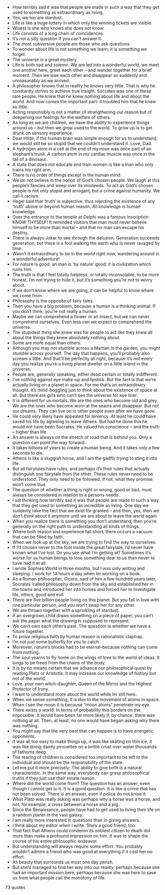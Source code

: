  - How terribly sad it was that people are made in such a way that they get used to something as extraordinary as living.
 - Yes, we too are stardust.
 - Life is like a huge lottery in which only the winning tickets are visible.
 - Wisest is she who knows she does not know.
 - Life consists of a long chain of coincidences.
 - It’s not a silly question if you can’t answer it.
 - The most subversive people are those who ask questions.
 - To wonder about life is not something we learn; it is something we forget.
 - The universe is a great mystery.
 - Life is both sad and solemn. We are led into a wonderful world, we meet one another here, greet each other – and wander together for a brief moment. Then we lose each other and disappear as suddenly and unreasonably as we arrived.
 - A philosopher knows that in reality he knows very little. That is why he constantly strives to achieve true insight. Socrates was one of these rare people. He knew that he knew nothing about life and about the world. And now comes the important part: it troubled him that he knew so little.
 - Acting responsibly is not a matter of strengthening our reason but of deepening our feelings for the welfare of others.
 - As long as we are children, we have the ability to experience things around us – but then we grow used to the world. To grow up is to get drunk on sensory experience.
 - Dear Hilde, if the human brain was simple enough for us to understand, we would still be so stupid that we couldn’t understand it. Love, Dad.
 - A hydrogen atom in a cell at the end of my nose was once part of an elephant’s trunk. A carbon atom in my cardiac muscle was once in the tail of a dinosaur.
 - A state that does not educate and train women is like a man who only trains his right arm.
 - There is no order of things except in the human mind.
 - We do not believe in the notion of God’s chosen people. We laugh at this people’s fancies and weep over its misdeeds. To act as God’s chosen people is not only stupid and arrogant, but a crime against humanity. We call it racism.
 - Hegel said that ‘truth’ is subjective, thus rejecting the existence of any ‘truth’ above or beyond human reason. All knowledge is human knowledge.
 - Over the entrance to the temple at Delphi was a famous inscription: KNOW THYSELF! It reminded visitors that man must never believe himself to be more than mortal – and that no man can escape his destiny.
 - There is always Joker to see through the delusion. Generation succeeds generation, but there is a fool walking the earth who is never ravaged by time.
 - Wasn’t it extraordinary to be in the world right now, wandering around in a wonderful adventure!
 - For nature is good, an man is ‘by nature’ good; it is civilization which ruins him.
 - The truth is that I feel totally helpless, or totally inconsolable, to be more honest. I’m not trying to hide it, but it’s something you’re not to worry about.
 - If we don’t know where we are going, it can be helpful to know where we come from.
 - Philosophy is the opposite of fairy tales.
 - Then you have a big problem, because a human is a thinking animal. If you don’t think, you’re not really a human.
 - Maybe we can comprehend a flower or an insect, but we can never comprehend ourselves. Even less can we expect to comprehend the universe.
 - The stupidest thing she knew was for people to act like they knew all about the things they knew absolutely nothing about.
 - Some are more equal than others.
 - Although you may not stumble across a Martian in the garden, you might stumble across yourself. The day that happens, you’ll probably also scream a little. And that’ll be perfectly all right, because it’s not every day you realize you’re a living planet dweller on a little island in the universe.
 - People are, generally speaking, either dead certain or totally indifferent.
 - I’ve nothing against eye make-up and lipstick. But the fact is that we’re actually living on a planet in space. For me that’s an extraordinary thought. It’s mind-boggling just to think about the existence of space at all. But there are girls who can’t see the universe for eye liner.
 - It is different for us mortals. We are the ones who become old and grey. We are the ones who become worn at the seams and disappear. But not our dreams. They can live on in other people even after we have gone.
 - He could very likely have appealed for leniency. At least he could have saved his life by agreeing to leave Athens. But had he done this he would not have been Socrates. He valued his conscience – and the truth – higher than life.
 - An answer is always on the stretch of road that is behind you. Only a question can point the way forward.
 - It takes billions of years to create a human being. And it takes only a few seconds to die.
 - Athens is like a sluggish horse, and I am the gadfly trying to sting it into life.
 - But all fairytales have rules, and perhaps it’s their rules that actually distinguish one fairytale from the other. These rules never need to be understood. They only need to be followed. If not, what they promise won’t come true.
 - The question of whether a thing is right or wrong, good or bad, must always be considered in relation to a persons needs.
 - I sat thinking how terribly sad it was that people are made in such a way that they get used to something as incredible as living. One day we suddenly take the fact that we exist for granted – and then, yes, then we don’t think about it anymore until we are about to leave the world again.
 - When you realize there is something you don’t understand, then you’re generally on the right path to understanding all kinds of things.
 - Where both reason and experience fall short, there occurs a vacuum that can be filled by faith.
 - When we look up at the sky, we are trying to find the way to ourselves.
 - If I’d chosen never to the foot inside the great fairytale, I’d never have known what I’ve lost. Do you see what I’m getting at? Sometimes it’s worse for us human beings to lose something dear to us than never to have had it at all.
 - I wrote Sophies World in three months, but I was only writing and sleeping. I work for 14 hours a day when Im working on a book.
 - As a Roman philosopher, Cicero, said of him a few hundred years later, Socrates ’called philosophy down from the sky and established her in the towns and introduced her into homes and forced her to investigate life, ethics, good and evil.
 - There are five billion people living on this planet. But you fall in love with one particular person, and you won’t swap her for any other.
 - We are thrown together with a sprinkling of stardust.
 - If an overgrown child draws something on a piece of paper, you can’t ask the paper what the drawing is supposed to represent.
 - We can’t own each other’s past. The questioin is whether we have a future together.
 - To prove religious faith by human reason is rationalistic claptrap.
 - I’m not just some butterfly for you to catch.
 - Moreover, nature’s blocks had to be eternal-because nothing can come from nothing.
 - The soul yearns to fly home on the wings of love to the world of ideas. It longs to be freed from the chains of the body.
 - It is by no means certain that we advance our philosophical quest by reading Plato or Aristotle. It may increase our knowledge of history but not of the world.
 - Love, your own witch-daughter, Queen of the Mirror and the Highest Protector of Irony.
 - I want to understand more about the world while Im still here.
 - When we sense something, it is due to the movement of atoms in space. When I see the moon it is because “moon atoms” penetrate my eye.
 - There exists a world. In terms of probability this borders on the impossible. It would have been far more likely if, by chance, there was nothing at all. Then, at least, no one would have began asking why there was nothing.
 - You might say that the very best that can happen is to have energetic opponents.
 - It was all too easy to make things up, it was like skating on thin ice, it was like doing dainty pirouettes on a brittle crust over water thousands of fathoms deep.
 - The rearing of children is considered too important to be left to the individual and should be the responsibility of the state.
 - Let me put it more precisely: The ability to give birth is a natural characteristic. In the same way, everybody can grasp philosophical truths if they just use their innate reason.
 - Where did the world come from? The question has an answer, even though I cannot get to it. It is a good question. It is like a crime that has not been solved. There is an answer, even if police do not know it.
 - What Plato was really asking was perhaps why a horse was a horse, and not, for example, a cross between a horse and a pig.
 - Since the Renaissance, people have had to get used to living their life on a random planet in the vast galaxy.
 - I am really more interested in questions than in giving answers.
 - I think about my editor when I write. She’s a good friend, too.
 - That fact that Athens could condemn its noblest citizen to death did more than make a profound impression on him. It was to shape the course of his entire philosophic endeavor.
 - But understanding will always require some effort. You probably wouldn’t admire a friend who was good at everything if it cost her no effort.
 - All beauty that surrounds us must one day perish.
 - But she’d managed to find her way into our reality, perhaps because she had an important mission here, perhaps because she was here to save us from what people call the monotony of life.

73 quotes